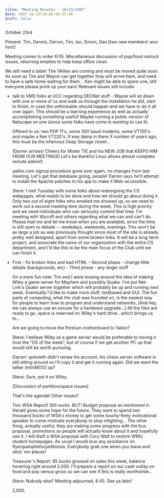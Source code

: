 ```yaml
---
title: "Meeting Minutes - 10/23/1997"
date: 1997-10-23T18:00:00-05:00
draft: false
---
```


 October 23rd </p><p>
Present: Tim, Dennis, Darron, Tim, Ian, Simon, Dan [two new members! woo hoo!] </p><p>
Meeting comes to order 6:05. Miscellaneous discussion of pop/food restock issues, returning empties to help keep office clean. </p><p>
We still need a table! The VAXen are coming and must be moved quite soon. As soon as Tim and Wayne can get together they will arrive here, and need to have a safe home waiting for them... Ken might be able to spare one, still everyone please prick up your ears! Relevant issues still include: </p><p>
 - talk to VMS folks at UCC regarding DECNet stuff   - Wayne will sit down with one or more of us and walk us through the    installation he did, start to finish, in case the unthinkable should    happen and we have to do it all over again. This should be a learning    experience as well as actually accomplishing something useful! Maybe    running a public version of Netscape on one (since some folks have come    in wanting to use it). </p><p>
Offered to us: two PDP 11's, some 300 baud modems, some VT100's and maybe a few VT220's. It was damp in there X number of years ago; this must be the infamous Deep Storage closet... </p><p>
(Darren arrives! Cheers for Mister TIE and his NEW JOB that KEEPS HIM FROM OUR MEETINGS! Let's be thankful Linux allows almost complete remote admin!) </p><p>
yakko.com signup procedure gone over again, no changes from last meeting. Let's get that database going, people! Darren says he'll attempt to install the Apache patches to his app to make it Web-accessible. </p><p>
Steve: I met Tuesday with some folks about redesigning the CS webpages, what needs to be done and how we should go about doing it. Only two out of eight folks who emailed me showed up, so we need to work out a second meeting time during the week. This is high priority and we need individuals who can seriously commit that time. I'm meeting with Wycoff and others regarding what we can and can't do. Please mail me and let me know when you are available, since the time is still open to debate -- weekdays, weekends, evenings. This won't be as large a job as was previously thought since most of the site is already pretty well designed, apart from some broken links. It will be a long-term project, and associate the name of our organization with the entire CS department, and I'd like this to be the main focus of the Club until we can finish it.  </p><p>
 - First - fix broken links and bad HTML  - Second phase - change little details (backgrounds, etc)  - Third phase - any larger stuff </p><p>
On a more fun note: Tim and I were tossing around the idea of making Wiley a game server for Mayhem and possibly Quake. I've put Net-Link's Quake server together which will probably be up and running next week. Eventually I'd like to make more stuff, textbased and GUI. The fun parts of computing, what the club was founded on, is the easiest way for people to learn how to program and understand networks. [And hey, we can always use an excuse for a hardware upgrade...] All the files are ready to go, space is reserved on Wiley's hard drive...which brings us to... </p><p>
Are we going to move the Pentium motherboard to Yakko?  </p><p>
Steve: I believe Wiley as a game server would be preferable to having it host the "OS of the week", but of course if we get another PC up that would still be worth pursuing. </p><p>
Darren: qoholeth didn't renew his account, his chess server software is still sitting around so I'll copy it and get it running again. Did we want the talker (miniMOO) up? </p><p>
Steve: Sure, put it on Wiley. </p><p>
[Discussion of partition/space issues] </p><p>
That's the agenda! Other issues?  </p><p>
Tim: WSA Report! Still sucks. BUT! Budget proposal as mentioned in Herald gives some hope for the future. They want to spend two thousand bucks of WSA's money to get some touchy-feely motivational speaker to come motivate everybody to stop infighting... The other thing, actually useful, they are making some progress with the bus proposal, promotions so people will actually know about it and hopefully use it. I will draft a WSA proposal with Cory Watt to restore WMU student homepages. As usual I would love  any assistance on flyer/pamphlets/petitionss. Everybody grab one when you leave and stick 'em places! </p><p>
Treasurer's Report: 85 bucks grossed on sales this week, balance hovering right around 2,000. I'll prepare a report on our cash outlay on food and pop versus gross so we can see if this is really worthwhile... </p><p>
Steve: Nobody else? Meeting adjourned, 6:45. See ya later! </p><p>
2,000. </p><p>
</p><p>
</p><p>
</p><p>
</p><p>
</p><p>
</p>
